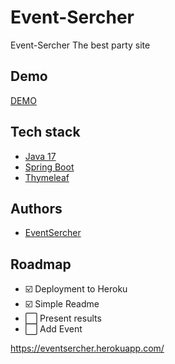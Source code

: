 # Event-Sercher


Event-Sercher The best party site



## Demo


[DEMO](https://eventsercher.herokuapp.com/events)


## Tech stack

- [Java 17](https://www.oracle.com/java/technologies/javase/jdk17-archive-downloads.html)
- [Spring Boot](https://spring.io/projects/spring-boot)
- [Thymeleaf](https://www.thymeleaf.org/)



## Authors

- [EventSercher](https://www.github.com/EventSercher)



## Roadmap

- ☑️ Deployment to Heroku
- ☑️ Simple Readme
- ⬜ Present results
- ⬜ Add Event














https://eventsercher.herokuapp.com/